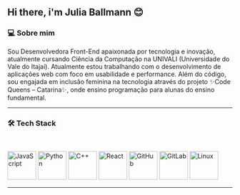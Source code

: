 ## Hi there, i'm Julia Ballmann 😊

### 💻 Sobre mim
Sou Desenvolvedora Front-End apaixonada por tecnologia e inovação, atualmente cursando Ciência da Computação na UNIVALI (Universidade do Vale do Itajaí). Atualmente estou trabalhando com o desenvolvimento de aplicações web com foco em usabilidade e performance. Além do código, sou engajada em inclusão feminina na tecnologia através do projeto ✨Code Queens – Catarina✨, onde ensino programação para alunas do ensino fundamental.

---

### 🛠️ Tech Stack
<br>
<p align="left">
  <img width="64" alt="JavaScript" src="https://github.com/user-attachments/assets/aaaafaf9-cc62-4f9d-8796-510b9ea2811b" />
  <img width="64" alt="Python" src="https://github.com/user-attachments/assets/a0b34b9e-146f-4914-a0b2-93becf4357c1" />
  <img width="64" alt="C++" src="https://github.com/user-attachments/assets/f9826a3d-de9a-4a80-b439-5706fb5677f2" />
  <img width="64" alt="React" src="https://github.com/user-attachments/assets/84d55819-3b55-4fd5-9e89-f6b67f2f5da4" />
  <img width="64" alt="GitHub" src="https://github.com/user-attachments/assets/9f585ecf-0725-4a62-af37-fb1901a5bb26" />
  <img width="64" alt="GitLab" src="https://github.com/user-attachments/assets/9468a0e8-3337-445b-85b8-fa09d87a51ae" />
  <img width="64" alt="Linux" src="https://github.com/user-attachments/assets/c8e781cb-95ce-46a1-ac66-56f8e0ec2c00"/>
</p>

---

<!-- Dicas:
- Para diminuir/aumentar os ícones, ajuste o `width` (por exemplo 48, 56, 72, 80).
- Se quiser centralizar, troque align="left" por align="center".
- Se seus ícones estiverem gigantes, verifique se o Markdown não está omitindo o <br>. Deixe uma linha em branco acima do <p>.
-->
